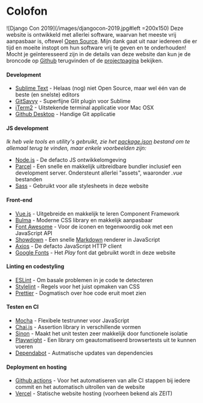 # Colofon

![Django Con 2019](/images/djangocon-2019.jpg#left =200x150) Deze website is ontwikkeld met allerlei software, waarvan het meeste vrij aanpasbaar is, oftewel [Open Source](https://nl.wikipedia.org/wiki/Opensourcesoftware). Mijn dank gaat uit naar iedereen die er tijd en moeite instopt om hun software vrij te geven en te onderhouden! Mocht je geïnteresseerd zijn in de details van deze website dan kun je de broncode op [Github](https://github.com/maerteijn/maerteijn.nl) terugvinden of de [projectpagina](/nl/projecten/mijn-website-met-vue) bekijken.


#### Development
- [Sublime Text](https://www.sublimetext.com/) - Helaas (nog) niet Open Source, maar wel één van de beste (en snelste) editors
- [GitSavvy](https://github.com/timbrel/GitSavvy) - Superfijne GIit plugin voor Sublime
- [iTerm2](https://github.com/gnachman/iTerm2) - Uitstekende terminal applicatie voor Mac OSX
- [Github Desktop](https://github.com/desktop/desktop) - Handige Git applicatie


#### JS development
*Ik heb vele tools en utility's gebruikt, zie het [package.json](https://github.com/maerteijn/maerteijn.nl/blob/master/package.json) bestand om te allemaal terug te vinden, maar enkele voorbeelden zijn:*
- [Node.js](https://github.com/nodejs) - De defacto JS ontwikkelomgeving
- [Parcel](https://github.com/parcel-bundler) - Een snelle en makkelijk uitbreidbare bundler inclusief een development server. Ondersteunt allerlei "assets", waaronder *.vue* bestanden
- [Sass](https://github.com/sass/sass) - Gebruikt voor alle stylesheets in deze website


#### Front-end
- [Vue.js](https://github.com/vuejs/vue) - Uitgebreide en makkelijk te leren Component Framework
- [Bulma](https://github.com/jgthms/bulma) - Moderne CSS library en makkelijk aanpasbaar
- [Font Awesome](https://github.com/FortAwesome/Font-Awesome) - Voor de iconen en tegenwoordig ook met een JavaScript API
- [Showdown](https://github.com/showdownjs/showdown) - Een snelle [Markdown](https://www.markdownguide.org/) renderer in JavaScript
- [Axios](https://github.com/axios/axios) - De defacto JavaScript HTTP client
- [Google Fonts](https://github.com/google/fonts) - Het *Play* font dat gebruikt wordt in deze website


#### Linting en codestyling
- [ESLint](https://github.com/eslint/eslint) - Om basale problemen in je code te detecteren
- [Stylelint](https://github.com/stylelint/stylelint) - Regels voor het juist opmaken van CSS
- [Prettier](https://github.com/prettier/prettier) - Dogmatisch over hoe code eruit moet zien


#### Testen en CI
- [Mocha](https://github.com/mochajs/mocha) - Flexibele testrunner voor JavaScript
- [Chai.js](https://github.com/chaijs) - Assertion library in verschillende vormen
- [Sinon](https://github.com/sinonjs/sinon) - Maakt het unit testen zeer makkelijk door functionele isolatie
- [Playwright](https://github.com/microsoft/playwright) - Een library om geautomatiseerd browsertests uit te kunnen voeren
- [Dependabot](https://dependabot.com/) - Autmatische updates van dependencies

#### Deployment en hosting
- [Github actions](https://github.com/maerteijn/maerteijn.nl/actions) - Voor het automatiseren van alle CI stappen bij iedere commit en het automatisch uitrollen van de website
- [Vercel](https://vercel.com/) - Statische website hosting (voorheen bekend als ZEIT)
